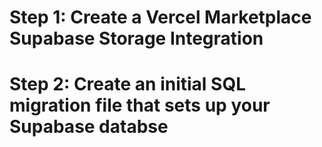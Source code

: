 # Step 1: Create a Vercel Marketplace Supabase Storage Integration

# Step 2: Create an initial SQL migration file that sets up your Supabase databse
